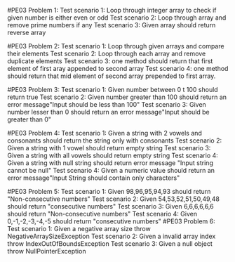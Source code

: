 

#PE03 Problem 1:
	Test scenario 1: Loop through integer array to check if given number is either even or odd
	Test scenario 2: Loop through array and remove prime numbers if any
	Test scenario 3: Given array should return reverse array 

#PE03 Problem 2:
	Test scenario 1: Loop through given arrays and compare their elements
	Test scenario 2: Loop through each array and remove duplicate elements
	Test scenario 3: one method should return that first element of first aray appended to second array
	Test scenario 4: one method should return that mid element of second array prepended to first array.

#PE03 Problem 3:
	Test scenario 1: Given number between 0 t 100 should return true
	Test scenario 2: Given number greater than 100 should return an error message"Input should be less than 100"
	Test scenario 3: Given number lesser than 0 should return an error message"Input should be greater than 0" 

#PE03 Problem 4:
	Test scenario 1: Given a string with 2 vowels and consonants should return the string only with consonants
	Test scenario 2: Given a string with 1 vowel should return empty string
	Test scenario 3: Given a string with all vowels should return empty string
	Test scenario 4: Given a string with null string should return error message "Input string cannot be null"
	Test scenario 4: Given a numeric value should return an error message"Input String should contain only characters"

#PE03 Problem 5:
	Test scenario 1: Given 98,96,95,94,93 should return "Non-consecutive numbers"
	Test scenario 2:  Given 54,53,52,51,50,49,48 should return "consecutive numbers"
	Test scenario 3:  Given 6,6,6,6,6,6 should return "Non-consecutive numbers"
	Test scenario 4:  Given 0,-1,-2,-3,-4,-5 should return "consecutive numbers"
#PE03 Problem 6:
	Test scenario 1: Given a negative array size throw NegativeArraySizeException
	Test scenario 2: Given a invalid array index throw IndexOutOfBoundsException
	Test scenario 3: Given a null object throw NullPointerException

